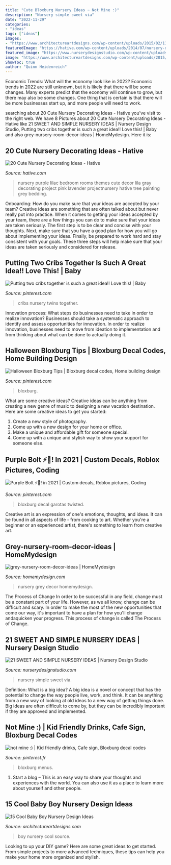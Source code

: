 ```yaml
---
title: "Cute Bloxburg Nursery Ideas ~ Not Mine :)"
description: "Nursery simple sweet via"
date: "2022-11-29"
categories:
- "ideas"
tags: ["ideas"]
images:
- "https://www.architectureartdesigns.com/wp-content/uploads/2015/02/1176-630x418.jpg"
featuredImage: "https://hative.com/wp-content/uploads/2014/07/nursery-decorating-ideas/18-purple-baby-girl-nursery.jpg"
featured_image: "https://www.nurserydesignstudio.com/wp-content/uploads/2020/10/simple-nursery-ideas-17.png"
image: "https://www.architectureartdesigns.com/wp-content/uploads/2015/02/1176-630x418.jpg"
ShowToc: true
author: "Quinn Heidenreich"
---
```



Economic Trends: What will the economy look like in 2022?
Economic trends in 2022 are still unknown, but it is likely that there will be some changes. Many experts predict that the economy will continue to grow, but there may also be some changes. One thing that is certain is that there will be more businesses start up, and more people will need to work.

	

		
searching about 20 Cute Nursery Decorating Ideas - Hative you've visit to the right web. We have 8 Pictures about 20 Cute Nursery Decorating Ideas - Hative like 21 SWEET AND SIMPLE NURSERY IDEAS | Nursery Design Studio, Putting two cribs together is such a great idea!! Love this! | Baby and also grey-nursery-room-decor-ideas | HomeMydesign. Here it is:
		
    
## 20 Cute Nursery Decorating Ideas - Hative

<img loading=lazy src="https://hative.com/wp-content/uploads/2014/07/nursery-decorating-ideas/18-purple-baby-girl-nursery.jpg" onerror="this.onerror=null;this.src='https://tse1.mm.bing.net/th?id=OIP.7wVQd9AMfRaPOUdGfIofqAHaJ4&amp;pid=15.1';" alt="20 Cute Nursery Decorating Ideas - Hative">

_Source: hative.com_

>nursery purple lilac bedroom rooms themes cute decor lila gray decorating project pink lavender projectnursery hative tree painting grey bedding. 

	

Onboarding: How do you make sure that your ideas are accepted by your team?
Creative ideas are something that are often talked about but never really put into practice. When it comes to getting your ideas accepted by your team, there are a few things you can do to make sure that your ideas are taken seriously. The first step is to be clear and concise with your thoughts. Next, make sure that you have a good plan for how you will go about implementing your ideas. Finally, be prepared to work hard and stay consistent with your goals. These three steps will help make sure that your ideas are taken seriously and considered for release.

    
## Putting Two Cribs Together Is Such A Great Idea!! Love This! | Baby

<img loading=lazy src="https://i.pinimg.com/736x/bc/6d/c9/bc6dc91ff2652fc32b694eb7a10a7b07--cribs.jpg" onerror="this.onerror=null;this.src='https://tse2.mm.bing.net/th?id=OIP.D50iFMH6Z01IxxiRfuvtDwHaJ4&amp;pid=15.1';" alt="Putting two cribs together is such a great idea!! Love this! | Baby">

_Source: pinterest.com_

>cribs nursery twins together. 

	

Innovation process: What steps do businesses need to take in order to realize innovation?
Businesses should take a systematic approach to identify and assess opportunities for innovation. In order to realize innovation, businesses need to move from ideation to implementation and from thinking about what can be done to actually doing it.

    
## Halloween Bloxburg Tips | Bloxburg Decal Codes, Home Building Design

<img loading=lazy src="https://i.pinimg.com/736x/10/2d/09/102d0932a704a8e605478c5852889176.jpg" onerror="this.onerror=null;this.src='https://tse4.mm.bing.net/th?id=OIP.5T-RnrqkNzTm7nvzUITqegHaIm&amp;pid=15.1';" alt="Halloween Bloxburg Tips | Bloxburg decal codes, Home building design">

_Source: pinterest.com_

>bloxburg. 

	

What are some creative ideas?
Creative ideas can be anything from creating a new genre of music to designing a new vacation destination. Here are some creative ideas to get you started: 
1. Create a new style of photography.
2. Come up with a new design for your home or office.
3. Make a unique and affordable gift for someone special.
4. Come up with a unique and stylish way to show your support for someone else.

    
## Purple Bolt ⚡️💜! In 2021 | Custom Decals, Roblox Pictures, Coding

<img loading=lazy src="https://i.pinimg.com/736x/4e/65/2a/4e652ae3ab1037fe2a440d8edd37df38.jpg" onerror="this.onerror=null;this.src='https://tse2.mm.bing.net/th?id=OIP.g7IMRagDqANeM7x39RU-pgHaOh&amp;pid=15.1';" alt="Purple Bolt ⚡️💜! in 2021 | Custom decals, Roblox pictures, Coding">

_Source: pinterest.com_

>bloxburg decal garotas twisted. 

	

Creative art is an expression of one's emotions, thoughts, and ideas. It can be found in all aspects of life - from cooking to art. Whether you're a beginner or an experienced artist, there's something to learn from creative art.

    
## Grey-nursery-room-decor-ideas | HomeMydesign

<img loading=lazy src="https://homemydesign.com/wp-content/uploads/2015/02/grey-nursery-room-decor-ideas.jpg" onerror="this.onerror=null;this.src='https://tse4.mm.bing.net/th?id=OIP.wAzMMN_ZUHiQO9qPK3bVaQHaLH&amp;pid=15.1';" alt="grey-nursery-room-decor-ideas | HomeMydesign">

_Source: homemydesign.com_

>nursery grey decor homemydesign. 

	

The Process of Change
In order to be successful in any field, change must be a constant part of your life. However, as we all know, change can be difficult and scary. In order to make the most of the new opportunities that come our way, it's important to have a plan for how you'll change andaquicken your progress. This process of change is called The Process of Change.

    
## 21 SWEET AND SIMPLE NURSERY IDEAS | Nursery Design Studio

<img loading=lazy src="https://www.nurserydesignstudio.com/wp-content/uploads/2020/10/simple-nursery-ideas-17.png" onerror="this.onerror=null;this.src='https://tse2.mm.bing.net/th?id=OIP.eIW4WuJL38D_C1vnHgYWwQHaLH&amp;pid=15.1';" alt="21 SWEET AND SIMPLE NURSERY IDEAS | Nursery Design Studio">

_Source: nurserydesignstudio.com_

>nursery simple sweet via. 

	

Definition: What is a big idea?
A big idea is a novel or concept that has the potential to change the way people live, work, and think. It can be anything from a new way of looking at old ideas to a new way of getting things done. Big ideas are often difficult to come by, but they can be incredibly important if they are approved and implemented.

    
## Not Mine :) | Kid Friendly Drinks, Cafe Sign, Bloxburg Decal Codes

<img loading=lazy src="https://i.pinimg.com/736x/ca/17/23/ca172305b02785abe43da5061e6c457d.jpg" onerror="this.onerror=null;this.src='https://tse1.mm.bing.net/th?id=OIP.hBNqu__pVsUBYw7JdCXJHAHaHT&amp;pid=15.1';" alt="not mine :) | Kid friendly drinks, Cafe sign, Bloxburg decal codes">

_Source: pinterest.fr_

>bloxburg menus. 

	

1. Start a blog – This is an easy way to share your thoughts and experiences with the world. You can also use it as a place to learn more about yourself and other people.

    
## 15 Cool Baby Boy Nursery Design Ideas

<img loading=lazy src="https://www.architectureartdesigns.com/wp-content/uploads/2015/02/1176-630x418.jpg" onerror="this.onerror=null;this.src='https://tse4.mm.bing.net/th?id=OIP.VR0hMUsiOQ_Kv0RovAw5wwHaE6&amp;pid=15.1';" alt="15 Cool Baby Boy Nursery Design Ideas">

_Source: architectureartdesigns.com_

>boy nursery cool source. 

	

Looking to up your DIY game? Here are some great ideas to get started. From simple projects to more advanced techniques, these tips can help you make your home more organized and stylish.

